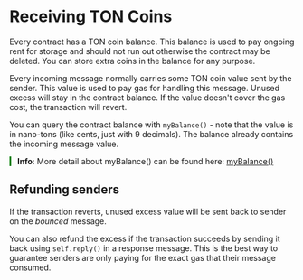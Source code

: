 # Receiving TON Coins

Every contract has a TON coin balance. This balance is used to pay ongoing rent for storage and should not run out otherwise the contract may be deleted. You can store extra coins in the balance for any purpose.

Every incoming message normally carries some TON coin value sent by the sender. This value is used to pay gas for handling this message. Unused excess will stay in the contract balance. If the value doesn't cover the gas cost, the transaction will revert.

You can query the contract balance with `myBalance()` - note that the value is in nano-tons (like cents, just with 9 decimals). The balance already contains the incoming message value.

<div style="padding-left: 1em; margin: 1em 0; position: relative;">
    <div style="position: absolute; top: 0; bottom: 0%; left: 0; width: 3px; background-color: green;"></div>
    <strong>Info</strong>: More detail about myBalance() can be found here: <a href="https://docs.tact-lang.org/language/ref/common#mybalance">myBalance()</a>
</div>

## Refunding senders

If the transaction reverts, unused excess value will be sent back to sender on the _bounced_ message.

You can also refund the excess if the transaction succeeds by sending it back using `self.reply()` in a response message. This is the best way to guarantee senders are only paying for the exact gas that their message consumed.
